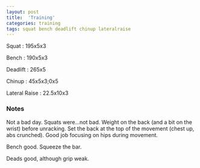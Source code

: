 ```yaml
---
layout: post
title:  'Training'
categories: training
tags: squat bench deadlift chinup lateralraise
---
```


Squat       :   195x5x3

Bench       :   190x5x3

Deadlift    :   265x5

Chinup      :   45x5x3;0x5

Lateral Raise   :   22.5x10x3

### Notes

Not a bad day. Squats were...not bad. Weight on the back (and a bit on the wrist) before
unracking. Set the back at the top of the movement (chest up, abs crunched). Good job
focusing on hips during movement.

Bench good. Squeeze the bar.

Deads good, although grip weak.
